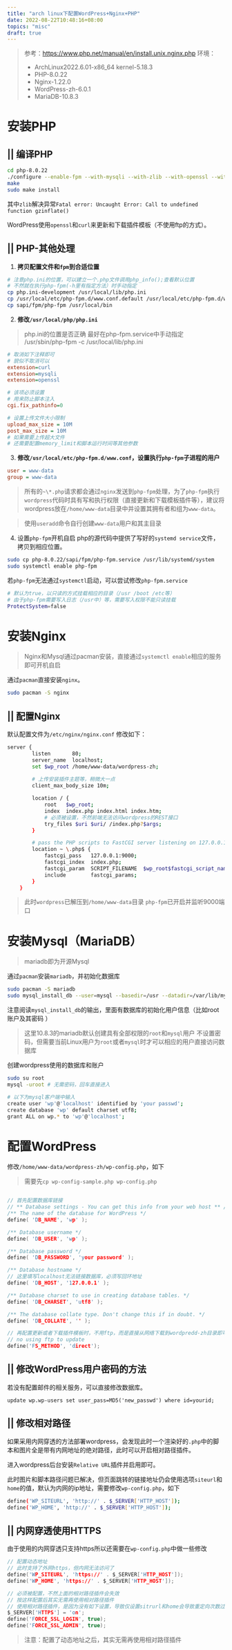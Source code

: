```yaml
---
title: "arch linux下配置WordPress+Nginx+PHP"
date: 2022-08-22T10:48:16+08:00
topics: "misc"
draft: true
---
```


> 参考：<https://www.php.net/manual/en/install.unix.nginx.php>
> 环境：
> *  ArchLinux2022.6.01-x86_64 kernel-5.18.3
> *  PHP-8.0.22 
> * Nginx-1.22.0
> * WordPress-zh-6.0.1
> * MariaDB-10.8.3

# 安装PHP

## || 编译PHP

```sh
cd php-8.0.22
./configure --enable-fpm --with-mysqli --with-zlib --with-openssl --with-curl
make
sudo make install
```
其中`zlib`解决异常`Fatal error: Uncaught Error: Call to undefined function gzinflate()`

WordPress使用`openssl`和`curl`来更新和下载插件模板（不使用ftp的方式）。

## || PHP-其他处理

1. **拷贝配置文件和`fpm`到合适位置**
```sh
# 注意php.ini的位置，可以建立一个.php文件调用php_info();查看默认位置
# 不然就在执行php-fpm(-h里有指定方法）时手动指定
cp php.ini-development /usr/local/lib/php.ini
cp /usr/local/etc/php-fpm.d/www.conf.default /usr/local/etc/php-fpm.d/www.conf
cp sapi/fpm/php-fpm /usr/local/bin
```

2. **修改`/usr/local/php/php.ini`**
> php.ini的位置是否正确
> 最好在php-fpm.service中手动指定
> /usr/sbin/php-fpm -c /usr/local/lib/php.ini
```ini
# 取消如下注释即可
# 貌似不取消可以
extension=curl
extension=mysqli
extension=openssl

# 该项必须设置
# 用来防止脚本注入
cgi.fix_pathinfo=0

# 设置上传文件大小限制
upload_max_size = 10M
post_max_size = 10M
# 如果需要上传超大文件
# 还需要配置memory_limit和脚本运行时间等其他参数
```

3. **修改`/usr/local/etc/php-fpm.d/www.conf`，设置执行`php-fpm`子进程的用户**
```ini
user = www-data
group = www-data
```
>所有的`~\*.php`请求都会通过`nginx`发送到`php-fpm`处理，为了`php-fpm`执行`wordpress`代码时具有写和执行权限（直接更新和下载模板插件等），建议将wordpress放在`/home/www-data`目录中并设置其拥有者和组为`www-data`。

> 使用`useradd`命令自行创建`www-data`用户和其主目录

4. 设置`php-fpm`开机自启
php的源代码中提供了写好的`systemd service`文件，拷贝到相应位置。
```sh
sudo cp php-8.0.22/sapi/fpm/php-fpm.service /usr/lib/systemd/system
sudo systemctl enable php-fpm
```

若`php-fpm`无法通过`systemctl`启动，可以尝试修改`php-fpm.service`
```sh
# 默认为true，以只读的方式挂载相应的目录（/usr /boot /etc等）
# 由于php-fpm需要写入日志（/usr中）等，需要写入权限不能只读挂载
ProtectSystem=false
```

# 安装Nginx

>Nginx和Mysql通过pacman安装，直接通过`systemctl enable`相应的服务即可开机自启

通过`pacman`直接安装`nginx`。
```sh
sudo pacman -S nginx
```

## || 配置Nginx
默认配置文件为`/etc/nginx/nginx.conf`
修改如下：

```sh
server {
       	listen       80;
        server_name  localhost;
		set $wp_root /home/www-data/wordpress-zh;
		
		# 上传安装插件主题等，稍微大一点
		client_max_body_size 10m;

        location / {
            root   $wp_root;
            index  index.php index.html index.htm;
            # 必须被设置，不然前端无法访问wordpress的REST接口
            try_files $uri $uri/ /index.php?$args;
        }

        # pass the PHP scripts to FastCGI server listening on 127.0.0.1:9000
        location ~ \.php$ {
            fastcgi_pass   127.0.0.1:9000;
            fastcgi_index  index.php;
            fastcgi_param  SCRIPT_FILENAME  $wp_root$fastcgi_script_name;
            include        fastcgi_params;
        }
    }
```
> 此时`wordpress`已解压到`/home/www-data`目录
> `php-fpm`已开启并监听9000端口

# 安装Mysql（MariaDB）

> mariadb即为开源Mysql

通过`pacman`安装`mariadb`，并初始化数据库
```sh
sudo pacman -S mariadb
sudo mysql_install_db --user=mysql --basedir=/usr --datadir=/var/lib/mysql
```
注意阅读`mysql_install_db`的输出，里面有数据库的初始化用户信息（比如root账户及其密码 ）
> 这里10.8.3的mariadb默认创建具有全部权限的`root`和`mysql`用户
> 不设置密码，但需要当前Linux用户为`root`或者`mysql`时才可以相应的用户直接访问数据库

创建wordpress使用的数据库和账户
```sh
sudo su root
mysql -uroot # 无需密码，回车直接进入

# 以下为mysql客户端中输入
create user 'wp'@'localhost' identified by 'your passwd';
create database 'wp' default charset utf8;
grant ALL on wp.* to 'wp'@'localhost';
```

# 配置WordPress

修改`/home/www-data/wordpress-zh/wp-config.php`，如下
> 需要先`cp wp-config-sample.php wp-config.php`

```c

// 首先配置数据库链接
// ** Database settings - You can get this info from your web host ** //
/** The name of the database for WordPress */
define( 'DB_NAME', 'wp' );

/** Database username */
define( 'DB_USER', 'wp' );

/** Database password */
define( 'DB_PASSWORD', 'your password' );

/** Database hostname */
// 这里填写localhost无法链接数据库，必须写回环地址
define( 'DB_HOST', '127.0.0.1' );

/** Database charset to use in creating database tables. */
define( 'DB_CHARSET', 'utf8' );

/** The database collate type. Don't change this if in doubt. */
define( 'DB_COLLATE', '' );

// 再配置更新或者下载插件模板时，不用ftp，而是直接从网络下载到wordpredd-zh目录即可
// no using ftp to update
define('FS_METHOD', 'direct');

```

## || 修改WordPress用户密码的方法

若没有配置邮件的相关服务，可以直接修改数据库。
```
update wp.wp-users set user_pass=MD5('new_passwd') where id=yourid;
```

## || 修改相对路径

如果采用内网穿透的方法部署wordpress，会发现此时一个渲染好的`.php`中的脚本和图片全是带有内网地址的绝对路径，此时可以开启相对路径插件。

进入wordpress后台安装`Relative URL`插件并启用即可。

此时图片和脚本路径问题已解决，但页面跳转的链接地址仍会使用选项`siteurl`和`home`的值，默认为内网的ip地址，需要修改`wp-config.php`，如下
```sh
define('WP_SITEURL', 'http://' . $_SERVER['HTTP_HOST']);
define('WP_HOME', 'http://' . $_SERVER['HTTP_HOST']);
```

## || 内网穿透使用HTTPS

由于使用的内网穿透只支持https所以还需要在`wp-config.php`中做一些修改
```c
// 配置动态地址
// 此时支持了外网https，但内网无法访问了
define('WP_SITEURL', 'https://' . $_SERVER['HTTP_HOST']);
define('WP_HOME', 'https://' . $_SERVER['HTTP_HOST']);

// 必须被配置，不然上面的相对路径插件会失效
// 按这样配置后其实无需再使用相对路径插件
// 使用相对路径插件，是因为没有如下设置，导致仅设置sitrurl和home会导致重定向次数过多
$_SERVER['HTTPS'] = 'on';
define('FORCE_SSL_LOGIN', true);
define('FORCE_SSL_ADMIN', true);
```
> 注意：配置了动态地址之后，其实无需再使用相对路径插件

